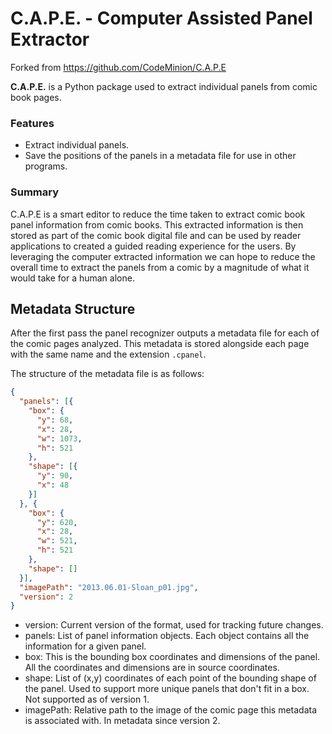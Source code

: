 # C.A.P.E. - Computer Assisted Panel Extractor

Forked from <https://github.com/CodeMinion/C.A.P.E>

**C.A.P.E.** is a Python package used to extract individual panels from comic book pages.

### Features

-   Extract individual panels.
-   Save the positions of the panels in a metadata file for use in other programs.

### Summary

C.A.P.E is a smart editor to reduce the time taken to extract comic book panel information from comic books. This extracted information is then stored as part of the comic book digital file and can be used by reader applications to created a guided reading experience for the users. By leveraging the computer extracted information we can hope to reduce the overall time to extract the panels from a comic by a magnitude of what it would take for a human alone.

## Metadata Structure

After the first pass the panel recognizer outputs a metadata file for each of the comic pages analyzed. This metadata is stored alongside each page with the same name and the extension `.cpanel`.

The structure of the metadata file is as follows:

```json
{
  "panels": [{
    "box": {
      "y": 68,
      "x": 28,
      "w": 1073,
      "h": 521
    },
    "shape": [{
      "y": 90,
      "x": 48
    }]
  }, {
    "box": {
      "y": 620,
      "x": 28,
      "w": 521,
      "h": 521
    },
    "shape": []
  }],
  "imagePath": "2013.06.01-Sloan_p01.jpg",
  "version": 2
}
```

-   version: Current version of the format, used for tracking future changes.
-   panels: List of panel information objects. Each object contains all the information for a given panel.
-   box: This is the bounding box coordinates and dimensions of the panel. All the coordinates and dimensions are in source coordinates.
-   shape: List of (x,y) coordinates of each point of the bounding shape of the panel. Used to support more unique panels that don't fit in a box. Not supported as of version 1.
-   imagePath: Relative path to the image of the comic page this metadata is associated with. In metadata since version 2.
